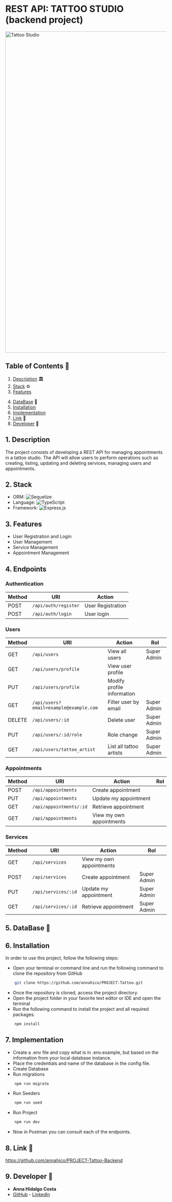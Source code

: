 # REST API: TATTOO STUDIO (backend project)

<img src="https://slm-assets.secondlife.com/assets/25494302/original/BareFlamboyantAngwantibo-size_restricted.gif?1579883171" width="1000"  alt="Tattoo Studio"/>

## Table of Contents :file_folder:

1. [Description](#description) :classical_building:
2. [Stack](#stack) :gear:
3. [Features](#features)
<!-- 4. [Endpoints](#enpoints) -->
4. [DataBase](#database) :open_book:
5. [Installation](#installation)
6. [Implementation](#implementation)
7. [Link](#link) :dart:
8. [Developer](#developer) :wave:

## 1. <a id="description">Description</a>

The project consists of developing a REST API for managing appointments in a tattoo studio. The API will allow users to perform operations such as creating, listing, updating and deleting services, managing users and appointments.

## 2. <a id="stack">Stack</a>

- ORM: ![Sequelize](https://img.shields.io/badge/Sequelize-52B0E7?style=for-the-badge&logo=Sequelize&logoColor=white)
- Language: ![TypeScript](https://img.shields.io/badge/typescript-%23007ACC.svg?style=for-the-badge&logo=typescript&logoColor=white)
- Framework: ![Express.js](https://img.shields.io/badge/express.js-%23404d59.svg?style=for-the-badge&logo=express&logoColor=%2361DAFB)

## 3. <a id="features">Features</a>

- User Registration and Login
- User Management
- Service Management
- Appointment Management

## 4. <a id="enpoints">Endpoints</a>

### Authentication

| Method | URI                  | Action            |
| ------ | -------------------- | ----------------- |
| POST   | `/api/auth/register` | User Registration |
| POST   | `/api/auth/login`    | User login        |

### Users

| Method | URI                                    | Action                     | Rol         |
| ------ | -------------------------------------- | -------------------------- | ----------- |
| GET    | `/api/users`                           | View all users             | Super Admin |
| GET    | `/api/users/profile`                   | View user profile          |             |
| PUT    | `/api/users/profile`                   | Modify profile information |             |
| GET    | `/api/users?email=example@example.com` | Filter user by email       | Super Admin |
| DELETE | `/api/users/:id`                       | Delete user                | Super Admin |
| PUT    | `/api/users/:id/role`                  | Role change                | Super Admin |
| GET    | `/api/users/tattoo_artist`             | List all tattoo artists    | Super Admin |

### Appointments

| Method | URI                     | Action                   | Rol |
| ------ | ----------------------- | ------------------------ | --- |
| POST   | `/api/appointments`     | Create appointment       |     |
| PUT    | `/api/appointments`     | Update my appointment    |     |
| GET    | `/api/appointments/:id` | Retrieve appointment     |     |
| GET    | `/api/appointments`     | View my own appointments |     |

### Services

| Method | URI                 | Action                   | Rol         |
| ------ | ------------------- | ------------------------ | ----------- |
| GET    | `/api/services`     | View my own appointments |             |
| POST   | `/api/services`     | Create appointment       | Super Admin |
| PUT    | `/api/services/:id` | Update my appointment    | Super Admin |
| GET    | `/api/services/:id` | Retrieve appointment     | Super Admin |

## 5. <a id="database">DataBase</a> :open_book:

<!-- <img src="./img/database.png"  alt="DataBase"/> -->

## 6. <a id="installation">Installation </a>

In order to use this project, follow the following steps:

- Open your terminal or command line and run the following command to clone the repository from GitHub

```sh
    git clone https://github.com/annahico/PROJECT-Tattoo.git
```

- Once the repository is cloned, access the project directory.
- Open the project folder in your favorite text editor or IDE and open the terminal
- Run the following command to install the project and all required packages.

```sh
    npm install
```

## 7. <a id="implementation">Implementation </a>

- Create a .env file and copy what is in .env.example, but based on the information from your local database instance.
- Place the credentials and name of the database in the config file.
- Create Database
- Run migrations

```sh
    npm run migrate
```

- Run Seeders

```sh
    npm run seed
```

- Run Project

```sh
    npm run dev
```

- Now in Postman you can consult each of the endpoints.

## 8. <a id="link">Link</a> :dart:

https://github.com/annahico/PROJECT-Tattoo-Backend

## 9. <a id="developer">Developer</a> :wave:

- **Anna Hidalgo Costa**
- [GitHub](https://github.com/annahico) - [LinkedIn](https://www.linkedin.com/in/annahico/)

